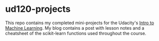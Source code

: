 ud120-projects
==============

This repo contains my completed mini-projects for the Udacity's [Intro to Machine Learning](https://www.udacity.com/courses/ud120). My blog contains a post with lesson notes and a cheatsheet of the scikit-learn functions used throughout the course.  

